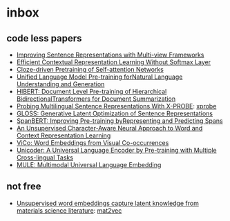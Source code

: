 # inbox

## code less papers

* [Improving Sentence Representations with Multi-view Frameworks](https://arxiv.org/abs/1810.01064)
* [Efficient Contextual Representation Learning Without Softmax Layer](https://arxiv.org/abs/1902.11269)
* [Cloze-driven Pretraining of Self-attention Networks](https://arxiv.org/abs/1903.07785)
* [Unified Language Model Pre-training forNatural Language Understanding and Generation](https://arxiv.org/abs/1905.03197)
* [HIBERT: Document Level Pre-training of Hierarchical BidirectionalTransformers for Document Summarization](https://arxiv.org/abs/1905.06566)
* [Probing Multilingual Sentence Representations With X-PROBE](https://arxiv.org/abs/1906.05061): [xprobe](https://github.com/ltgoslo/xprobe)
* [GLOSS: Generative Latent Optimization of Sentence Representations](https://arxiv.org/abs/1907.06385)
* [SpanBERT: Improving Pre-training byRepresenting and Predicting Spans](https://arxiv.org/abs/1907.10529)
* [An Unsupervised Character-Aware Neural Approach to Word and Context Representation Learning](https://arxiv.org/abs/1908.01819)
* [ViCo: Word Embeddings from Visual Co-occurrences](https://arxiv.org/abs/1908.08527)
* [Unicoder: A Universal Language Encoder by Pre-training with Multiple Cross-lingual Tasks](https://arxiv.org/abs/1909.00964)
* [MULE: Multimodal Universal Language Embedding](https://arxiv.org/abs/1909.03493)

## not free
* [Unsupervised word embeddings capture latent knowledge from materials science literature](https://www.nature.com/articles/s41586-019-1335-8): [mat2vec](https://github.com/materialsintelligence/mat2vec)
